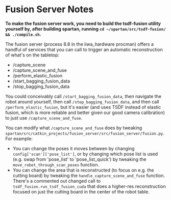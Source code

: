# Fusion Server Notes

**To make the fusion server work, you need to build the tsdf-fusion utility yourself by, after building spartan, running `cd ~/spartan/src/tsdf-fusion/ && ./compile.sh`.**

The fusion server (process 8.8 in the iiwa_hardware procman) offers a handful of services that you can call to trigger an automatic reconstruction of what's on the tabletop:

- /capture_scene
- /capture_scene_and_fuse
- /perform_elastic_fusion
- /start_bagging_fusion_data
- /stop_bagging_fusion_data

You could conceivably call `/start_bagging_fusion_data`, then navigate the robot around yourself, then call `/stop_bagging_fusion_data`, and then call `/perform_elastic_fusion`, but it's easier (and uses TSDF instead of elastic fusion, which is more reliable and better given our good camera calibration) to just use `/capture_scene_and_fuse`.

You can modify what `/capture_scene_and_fuse` does by tweaking `spartan/src/catkin_projects/fusion_server/src/fusion_server/fusion.py`. For example:

- You can change the poses it moves between by changing `config['scan']['pose_list']`, or by changing which pose list is used (e.g. swap from 'pose_list' to 'pose_list_quick') by tweaking the `move_robot_through_scan_poses` function.
- You can change the area that is reconstructed (to focus on e.g. the cutting board) by tweaking the `handle_capture_scene_and_fuse` function. There's a commented out changed call to `tsdf_fusion.run_tsdf_fusion_cuda` that does a higher-res reconstruction focused on just the cutting board in the center of the robot table.